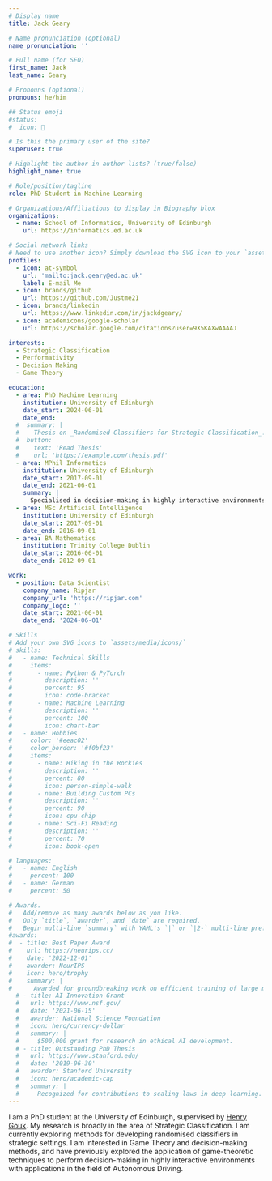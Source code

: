 ```yaml
---
# Display name
title: Jack Geary

# Name pronunciation (optional)
name_pronunciation: ''

# Full name (for SEO)
first_name: Jack
last_name: Geary

# Pronouns (optional)
pronouns: he/him

## Status emoji
#status:
#  icon: 🚀

# Is this the primary user of the site?
superuser: true

# Highlight the author in author lists? (true/false)
highlight_name: true

# Role/position/tagline
role: PhD Student in Machine Learning

# Organizations/Affiliations to display in Biography blox
organizations:
  - name: School of Informatics, University of Edinburgh
    url: https://informatics.ed.ac.uk

# Social network links
# Need to use another icon? Simply download the SVG icon to your `assets/media/icons/` folder.
profiles:
  - icon: at-symbol
    url: 'mailto:jack.geary@ed.ac.uk'
    label: E-mail Me
  - icon: brands/github
    url: https://github.com/Justme21
  - icon: brands/linkedin
    url: https://www.linkedin.com/in/jackdgeary/
  - icon: academicons/google-scholar
    url: https://scholar.google.com/citations?user=9X5KAXwAAAAJ

interests:
  - Strategic Classification
  - Performativity
  - Decision Making
  - Game Theory

education:
  - area: PhD Machine Learning
    institution: University of Edinburgh
    date_start: 2024-06-01
    date_end: 
  #  summary: |
  #    Thesis on _Randomised Classifiers for Strategic Classification_. Supervised by Dr. Henry Gouk.
  #  button:
  #    text: 'Read Thesis'
  #    url: 'https://example.com/thesis.pdf'
  - area: MPhil Informatics
    institution: University of Edinburgh
    date_start: 2017-09-01
    date_end: 2021-06-01
    summary: |
      Specialised in decision-making in highly interactive environments with a focus on autonomous driving. 
  - area: MSc Artificial Intelligence
    institution: University of Edinburgh
    date_start: 2017-09-01
    date_end: 2016-09-01
  - area: BA Mathematics
    institution: Trinity College Dublin
    date_start: 2016-06-01
    date_end: 2012-09-01

work:
  - position: Data Scientist
    company_name: Ripjar
    company_url: 'https://ripjar.com'
    company_logo: ''
    date_start: 2021-06-01
    date_end: '2024-06-01'

# Skills
# Add your own SVG icons to `assets/media/icons/`
# skills:
#   - name: Technical Skills
#     items:
#       - name: Python & PyTorch
#         description: ''
#         percent: 95
#         icon: code-bracket
#       - name: Machine Learning
#         description: ''
#         percent: 100
#         icon: chart-bar
#   - name: Hobbies
#     color: '#eeac02'
#     color_border: '#f0bf23'
#     items:
#       - name: Hiking in the Rockies
#         description: ''
#         percent: 80
#         icon: person-simple-walk
#       - name: Building Custom PCs
#         description: ''
#         percent: 90
#         icon: cpu-chip
#       - name: Sci-Fi Reading
#         description: ''
#         percent: 70
#         icon: book-open

# languages:
#   - name: English
#     percent: 100
#   - name: German
#     percent: 50

# Awards.
#   Add/remove as many awards below as you like.
#   Only `title`, `awarder`, and `date` are required.
#   Begin multi-line `summary` with YAML's `|` or `|2-` multi-line prefix and indent 2 spaces below.
#awards:
#  - title: Best Paper Award
#    url: https://neurips.cc/
#    date: '2022-12-01'
#    awarder: NeurIPS
#    icon: hero/trophy
#    summary: |
#      Awarded for groundbreaking work on efficient training of large models.
  # - title: AI Innovation Grant
  #   url: https://www.nsf.gov/
  #   date: '2021-06-15'
  #   awarder: National Science Foundation
  #   icon: hero/currency-dollar
  #   summary: |
  #     $500,000 grant for research in ethical AI development.
  # - title: Outstanding PhD Thesis
  #   url: https://www.stanford.edu/
  #   date: '2019-06-30'
  #   awarder: Stanford University
  #   icon: hero/academic-cap
  #   summary: |
  #     Recognized for contributions to scaling laws in deep learning.
---
```


I am a PhD student at the University of Edinburgh, supervised by [Henry Gouk](https://www.henrygouk.com). My research is broadly in the area of Strategic Classification. I am currently exploring methods for developing randomised classifiers in strategic settings. I am interested in Game Theory and decision-making methods, and have previously explored the application of game-theoretic techniques to perform decision-making in highly interactive environments with applications in the field of Autonomous Driving.
